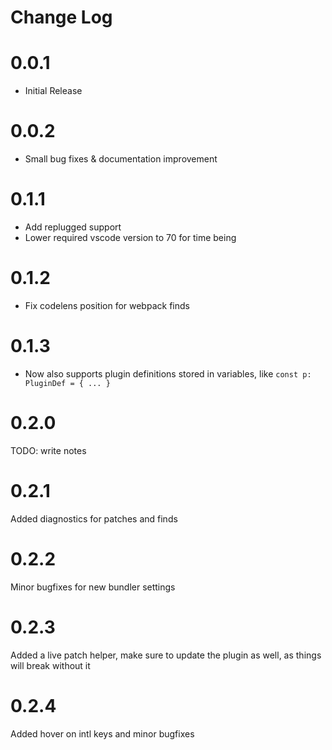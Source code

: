 # Change Log

# 0.0.1

- Initial Release

# 0.0.2

- Small bug fixes & documentation improvement

# 0.1.1

- Add replugged support
- Lower required vscode version to 70 for time being

# 0.1.2

- Fix codelens position for webpack finds

# 0.1.3

- Now also supports plugin definitions stored in variables, like `const p: PluginDef = { ... }`

# 0.2.0

TODO: write notes

# 0.2.1

Added diagnostics for patches and finds

# 0.2.2

Minor bugfixes for new bundler settings

# 0.2.3

Added a live patch helper, make sure to update the plugin as well, as things will break without it

# 0.2.4

Added hover on intl keys and minor bugfixes